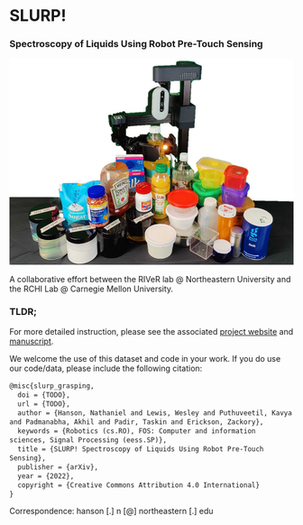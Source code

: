 # SLURP!

### Spectroscopy of Liquids Using Robot Pre-Touch Sensing

![SLURP robot with gripper and scene of table items](./img/slurp_spread.png)

A collaborative effort between the RIVeR lab @ Northeastern University and the RCHI Lab @ Carnegie Mellon University.

### TLDR;
For more detailed instruction, please see the associated [project website](#TODO) and [manuscript](#TODO).

We welcome the use of this dataset and code in your work. If you do use our code/data, please include the following citation:
```
@misc{slurp_grasping,
  doi = {TODO},
  url = {TODO},
  author = {Hanson, Nathaniel and Lewis, Wesley and Puthuveetil, Kavya and Padmanabha, Akhil and Padir, Taskin and Erickson, Zackory},
  keywords = {Robotics (cs.RO), FOS: Computer and information sciences, Signal Processing (eess.SP)},
  title = {SLURP! Spectroscopy of Liquids Using Robot Pre-Touch Sensing},
  publisher = {arXiv},
  year = {2022},
  copyright = {Creative Commons Attribution 4.0 International}
}
```
Correspondence: hanson [.] n [@] northeastern [.] edu